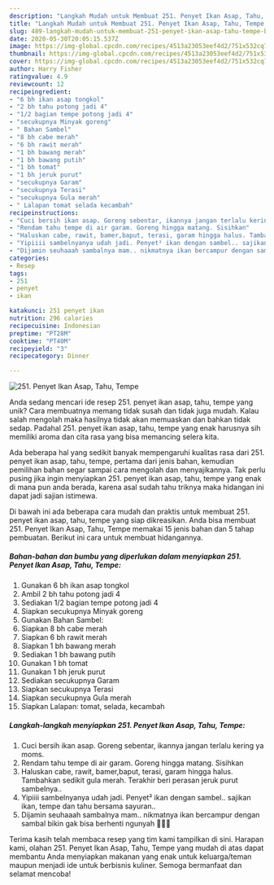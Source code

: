```yaml
---
description: "Langkah Mudah untuk Membuat 251. Penyet Ikan Asap, Tahu, Tempe, Bikin Ngiler"
title: "Langkah Mudah untuk Membuat 251. Penyet Ikan Asap, Tahu, Tempe, Bikin Ngiler"
slug: 489-langkah-mudah-untuk-membuat-251-penyet-ikan-asap-tahu-tempe-bikin-ngiler
date: 2020-05-30T20:05:15.537Z
image: https://img-global.cpcdn.com/recipes/4513a23053eef4d2/751x532cq70/251-penyet-ikan-asap-tahu-tempe-foto-resep-utama.jpg
thumbnail: https://img-global.cpcdn.com/recipes/4513a23053eef4d2/751x532cq70/251-penyet-ikan-asap-tahu-tempe-foto-resep-utama.jpg
cover: https://img-global.cpcdn.com/recipes/4513a23053eef4d2/751x532cq70/251-penyet-ikan-asap-tahu-tempe-foto-resep-utama.jpg
author: Harry Fisher
ratingvalue: 4.9
reviewcount: 12
recipeingredient:
- "6 bh ikan asap tongkol"
- "2 bh tahu potong jadi 4"
- "1/2 bagian tempe potong jadi 4"
- "secukupnya Minyak goreng"
- " Bahan Sambel"
- "8 bh cabe merah"
- "6 bh rawit merah"
- "1 bh bawang merah"
- "1 bh bawang putih"
- "1 bh tomat"
- "1 bh jeruk purut"
- "secukupnya Garam"
- "secukupnya Terasi"
- "secukupnya Gula merah"
- " Lalapan tomat selada kecambah"
recipeinstructions:
- "Cuci bersih ikan asap. Goreng sebentar, ikannya jangan terlalu kering ya moms."
- "Rendam tahu tempe di air garam. Goreng hingga matang. Sisihkan"
- "Haluskan cabe, rawit, bamer,baput, terasi, garam hingga halus. Tambahkan sedikit gula merah. Terakhir beri perasan jeruk purut sambelnya.."
- "Yipiiii sambelnyanya udah jadi. Penyet² ikan dengan sambel.. sajikan ikan, tempe dan tahu bersama sayuran.."
- "Dijamin seuhaaah sambalnya mam.. nikmatnya ikan bercampur dengan sambal bikin gak bisa berhenti ngunyah 🤣🤣🤣"
categories:
- Resep
tags:
- 251
- penyet
- ikan

katakunci: 251 penyet ikan 
nutrition: 296 calories
recipecuisine: Indonesian
preptime: "PT28M"
cooktime: "PT40M"
recipeyield: "3"
recipecategory: Dinner

---
```



![251. Penyet Ikan Asap, Tahu, Tempe](https://img-global.cpcdn.com/recipes/4513a23053eef4d2/751x532cq70/251-penyet-ikan-asap-tahu-tempe-foto-resep-utama.jpg)

Anda sedang mencari ide resep 251. penyet ikan asap, tahu, tempe yang unik? Cara membuatnya memang tidak susah dan tidak juga mudah. Kalau salah mengolah maka hasilnya tidak akan memuaskan dan bahkan tidak sedap. Padahal 251. penyet ikan asap, tahu, tempe yang enak harusnya sih memiliki aroma dan cita rasa yang bisa memancing selera kita.



Ada beberapa hal yang sedikit banyak mempengaruhi kualitas rasa dari 251. penyet ikan asap, tahu, tempe, pertama dari jenis bahan, kemudian pemilihan bahan segar sampai cara mengolah dan menyajikannya. Tak perlu pusing jika ingin menyiapkan 251. penyet ikan asap, tahu, tempe yang enak di mana pun anda berada, karena asal sudah tahu triknya maka hidangan ini dapat jadi sajian istimewa.


Di bawah ini ada beberapa cara mudah dan praktis untuk membuat 251. penyet ikan asap, tahu, tempe yang siap dikreasikan. Anda bisa membuat 251. Penyet Ikan Asap, Tahu, Tempe memakai 15 jenis bahan dan 5 tahap pembuatan. Berikut ini cara untuk membuat hidangannya.

<!--inarticleads1-->

##### Bahan-bahan dan bumbu yang diperlukan dalam menyiapkan 251. Penyet Ikan Asap, Tahu, Tempe:

1. Gunakan 6 bh ikan asap tongkol
1. Ambil 2 bh tahu potong jadi 4
1. Sediakan 1/2 bagian tempe potong jadi 4
1. Siapkan secukupnya Minyak goreng
1. Gunakan  Bahan Sambel:
1. Siapkan 8 bh cabe merah
1. Siapkan 6 bh rawit merah
1. Siapkan 1 bh bawang merah
1. Sediakan 1 bh bawang putih
1. Gunakan 1 bh tomat
1. Gunakan 1 bh jeruk purut
1. Sediakan secukupnya Garam
1. Siapkan secukupnya Terasi
1. Siapkan secukupnya Gula merah
1. Siapkan  Lalapan: tomat, selada, kecambah




<!--inarticleads2-->

##### Langkah-langkah menyiapkan 251. Penyet Ikan Asap, Tahu, Tempe:

1. Cuci bersih ikan asap. Goreng sebentar, ikannya jangan terlalu kering ya moms.
1. Rendam tahu tempe di air garam. Goreng hingga matang. Sisihkan
1. Haluskan cabe, rawit, bamer,baput, terasi, garam hingga halus. Tambahkan sedikit gula merah. Terakhir beri perasan jeruk purut sambelnya..
1. Yipiiii sambelnyanya udah jadi. Penyet² ikan dengan sambel.. sajikan ikan, tempe dan tahu bersama sayuran..
1. Dijamin seuhaaah sambalnya mam.. nikmatnya ikan bercampur dengan sambal bikin gak bisa berhenti ngunyah 🤣🤣🤣




Terima kasih telah membaca resep yang tim kami tampilkan di sini. Harapan kami, olahan 251. Penyet Ikan Asap, Tahu, Tempe yang mudah di atas dapat membantu Anda menyiapkan makanan yang enak untuk keluarga/teman maupun menjadi ide untuk berbisnis kuliner. Semoga bermanfaat dan selamat mencoba!
